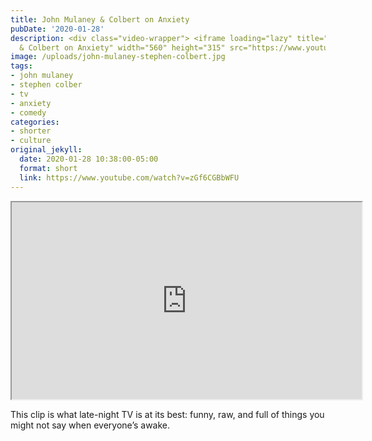 ```yaml
---
title: John Mulaney & Colbert on Anxiety
pubDate: '2020-01-28'
description: <div class="video-wrapper"> <iframe loading="lazy" title="John Mulaney
  & Colbert on Anxiety" width="560" height="315" src="https://www.youtube.com/embed/zGf6CGB...
image: /uploads/john-mulaney-stephen-colbert.jpg
tags:
- john mulaney
- stephen colber
- tv
- anxiety
- comedy
categories:
- shorter
- culture
original_jekyll:
  date: 2020-01-28 10:38:00-05:00
  format: short
  link: https://www.youtube.com/watch?v=zGf6CGBbWFU
---
```


<div class="video-wrapper">
<iframe loading="lazy" title="John Mulaney & Colbert on Anxiety" width="560" height="315" src="https://www.youtube.com/embed/zGf6CGBbWFU" allow="accelerometer; autoplay; encrypted-media; gyroscope; picture-in-picture" allowfullscreen></iframe>
</div>

This clip is what late-night TV is at its best: funny, raw, and full of things you might not say when everyone’s awake.

